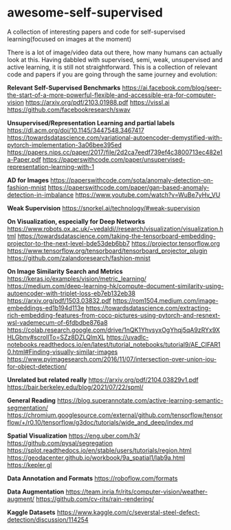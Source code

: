 # awesome-self-supervised
A collection of interesting papers and code for self-supervised learning(focused on images at the moment)

There is a lot of image/video data out there, how many humans can actually look at this. Having dabbled with supervised, semi, weak, unsupervised and active learning, it is still not straightforward. This is a collection of relevant code and papers if you are going through the same journey and evolution:

**Relevant Self-Supervised Benchmarks**
https://ai.facebook.com/blog/seer-the-start-of-a-more-powerful-flexible-and-accessible-era-for-computer-vision
https://arxiv.org/pdf/2103.01988.pdf
https://vissl.ai
https://github.com/facebookresearch/swav

**Unsupervised/Representation Learning and partial labels**
https://dl.acm.org/doi/10.1145/3447548.3467417
https://towardsdatascience.com/variational-autoencoder-demystified-with-pytorch-implementation-3a06bee395ed
https://papers.nips.cc/paper/2017/file/2d2ca7eedf739ef4c3800713ec482e1a-Paper.pdf
https://paperswithcode.com/paper/unsupervised-representation-learning-with-1

**AD for Images**
https://paperswithcode.com/sota/anomaly-detection-on-fashion-mnist
https://paperswithcode.com/paper/gan-based-anomaly-detection-in-imbalance
https://www.youtube.com/watch?v=WuBe7yHv_VU

**Weak Supervision**
https://snorkel.ai/technology/#weak-supervision

**On Visualization, especially for Deep Networks**
https://www.robots.ox.ac.uk/~vedaldi//research/visualization/visualization.html
https://towardsdatascience.com/taking-the-tensorboard-embedding-projector-to-the-next-level-bde53deb6bb7
https://projector.tensorflow.org
https://www.tensorflow.org/tensorboard/tensorboard_projector_plugin
https://github.com/zalandoresearch/fashion-mnist

**On Image Similarity Search and Metrics**
https://keras.io/examples/vision/metric_learning/
https://medium.com/deep-learning-hk/compute-document-similarity-using-autoencoder-with-triplet-loss-eb7eb132eb38
https://arxiv.org/pdf/1503.03832.pdf
https://rom1504.medium.com/image-embeddings-ed1b194d113e
https://towardsdatascience.com/extracting-rich-embedding-features-from-coco-pictures-using-pytorch-and-resnext-wsl-vademecum-of-6fdbdbe876a8
https://colab.research.google.com/drive/1nQK1YhvsyxOgYhqj5qA9zRYx9XHLGbnv#scrollTo=SZz8DZLQlmXL
https://uvadlc-notebooks.readthedocs.io/en/latest/tutorial_notebooks/tutorial9/AE_CIFAR10.html#Finding-visually-similar-images
https://www.pyimagesearch.com/2016/11/07/intersection-over-union-iou-for-object-detection/

**Unrelated but related really**
https://arxiv.org/pdf/2104.03829v1.pdf
https://bair.berkeley.edu/blog/2021/07/22/spml/

**General Reading**
https://blog.superannotate.com/active-learning-semantic-segmentation/
https://chromium.googlesource.com/external/github.com/tensorflow/tensorflow/+/r0.10/tensorflow/g3doc/tutorials/wide_and_deep/index.md

**Spatial Visualization**
https://eng.uber.com/h3/
https://github.com/pysal/segregation
https://splot.readthedocs.io/en/stable/users/tutorials/region.html
https://geodacenter.github.io/workbook/9a_spatial1/lab9a.html
https://kepler.gl

**Data Annotation and Formats**
https://roboflow.com/formats

**Data Augmentation**
https://team.inria.fr/rits/computer-vision/weather-augment/
https://github.com/cv-rits/rain-rendering/

**Kaggle Datasets**
https://www.kaggle.com/c/severstal-steel-defect-detection/discussion/114254
